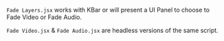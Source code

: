 `Fade Layers.jsx` works with KBar or will present a UI Panel to choose to Fade Video or Fade Audio.

`Fade Video.jsx` & `Fade Audio.jsx` are headless versions of the same script.
